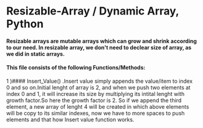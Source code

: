 # Resizable-Array / Dynamic Array, Python

#### Resizable arrays are mutable arrays which can grow and shrink according to our need. In resizable array, we don't need to declear size of array, as we did in static arrays.

#### This file consists of the following Functions/Methods:

1 )#### Insert_Value() .Insert value simply appends the value/item to index 0 and so on.Initial lenght of array is 2, and when we push two elements at index 0 and 1, it will increase its size by multiplying its intital lenght with growth factor.So here the growth factor is 2. So if we append the third element, a new array of lenght 4 will be created in which above elements will be copy to its similar indexes, now we have to more spaces to push elements and that how Insert value function works.
